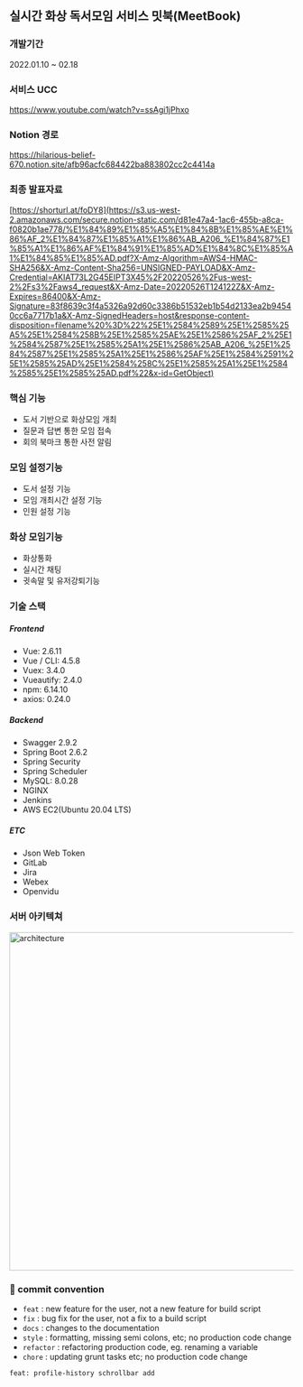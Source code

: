 
## 실시간 화상 독서모임 서비스 밋북(MeetBook)
### 개발기간
2022.01.10 ~ 02.18

### 서비스 UCC
https://www.youtube.com/watch?v=ssAgi1jPhxo

### Notion 경로
https://hilarious-belief-670.notion.site/afb96acfc684422ba883802cc2c4414a

### 최종 발표자료
[https://shorturl.at/foDY8](https://s3.us-west-2.amazonaws.com/secure.notion-static.com/d81e47a4-1ac6-455b-a8ca-f0820b1ae778/%E1%84%89%E1%85%A5%E1%84%8B%E1%85%AE%E1%86%AF_2%E1%84%87%E1%85%A1%E1%86%AB_A206_%E1%84%87%E1%85%A1%E1%86%AF%E1%84%91%E1%85%AD%E1%84%8C%E1%85%A1%E1%84%85%E1%85%AD.pdf?X-Amz-Algorithm=AWS4-HMAC-SHA256&X-Amz-Content-Sha256=UNSIGNED-PAYLOAD&X-Amz-Credential=AKIAT73L2G45EIPT3X45%2F20220526%2Fus-west-2%2Fs3%2Faws4_request&X-Amz-Date=20220526T124122Z&X-Amz-Expires=86400&X-Amz-Signature=83f8639c3f4a5326a92d60c3386b51532eb1b54d2133ea2b94540cc6a7717b1a&X-Amz-SignedHeaders=host&response-content-disposition=filename%20%3D%22%25E1%2584%2589%25E1%2585%25A5%25E1%2584%258B%25E1%2585%25AE%25E1%2586%25AF_2%25E1%2584%2587%25E1%2585%25A1%25E1%2586%25AB_A206_%25E1%2584%2587%25E1%2585%25A1%25E1%2586%25AF%25E1%2584%2591%25E1%2585%25AD%25E1%2584%258C%25E1%2585%25A1%25E1%2584%2585%25E1%2585%25AD.pdf%22&x-id=GetObject)

### 핵심 기능
- 도서 기반으로 화상모임 개최
- 질문과 답변 통한 모임 접속
- 회의 북마크 통한 사전 알림

### 모임 설정기능
- 도서 설정 기능
- 모임 개최시간 설정 기능
- 인원 설정 기능

### 화상 모임기능
- 화상통화
- 실시간 채팅
- 귓속말 및 유저강퇴기능

### 기술 스택
##### Frontend
- Vue: 2.6.11
- Vue / CLI: 4.5.8
- Vuex: 3.4.0
- Vueautify: 2.4.0
- npm: 6.14.10
- axios: 0.24.0

##### Backend
- Swagger 2.9.2
- Spring Boot 2.6.2
- Spring Security
- Spring Scheduler
- MySQL: 8.0.28
- NGINX
- Jenkins
- AWS EC2(Ubuntu 20.04 LTS)

##### ETC
- Json Web Token
- GitLab
- Jira
- Webex
- Openvidu

### 서버 아키텍쳐
<img width="600" alt="architecture" src="https://user-images.githubusercontent.com/78768769/156929937-71710193-5bb8-4fc5-9463-970664af0578.png">


### 🌈 commit convention

- `feat` : new feature for the user, not a new feature for build script
- `fix` : bug fix for the user, not a fix to a build script
- `docs` : changes to the documentation
- `style` : formatting, missing semi colons, etc; no production code change
- `refactor` : refactoring production code, eg. renaming a variable
- `chore` : updating grunt tasks etc; no production code change

```bash
feat: profile-history schrollbar add
```


